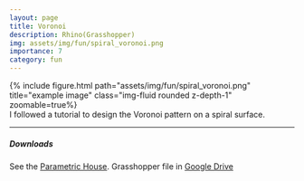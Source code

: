 ```yaml
---
layout: page
title: Voronoi
description: Rhino(Grasshopper)
img: assets/img/fun/spiral_voronoi.png
importance: 7
category: fun
---
```


<div class="row">
    <div class="col-sm mt-3 mt-md-0">
        {% include figure.html path="assets/img/fun/spiral_voronoi.png" title="example image" class="img-fluid rounded z-depth-1" zoomable=true%}
    </div>    
</div>
<div class="caption">
    I followed a tutorial to design the Voronoi pattern on a spiral surface.
</div>

------
##### <i class='fas fa-download'>**Downloads**</i>
See the [Parametric House](https://parametrichouse.com/voronoi-on-surface/).
Grasshopper file in [Google Drive](https://drive.google.com/file/d/1EieubqnE-PUptJsi1Z56x9xvRazLbSj5/view?usp=sharing)